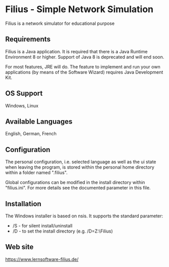 # Filius - Simple Network Simulation
Filius is a network simulator for educational purpose

## Requirements
Filius is a Java application. It is required that there is a Java Runtime Environment 8 or higher. Support of Java 8 is deprecated and will end soon.

For most features, JRE will do. The feature to implement and run your own applications (by means of the Software Wizard) requires Java Development Kit.

## OS Support
Windows, Linux

## Available Languages
English, German, French

## Configuration
The personal configuration, i.e. selected language as well as the ui state when leaving the program, is stored within the personal home directory within a folder named ".filius".

Global configurations can be modified in the install directory within "filius.ini". For more details see the documented parameter in this file.

## Installation
The Windows installer is based on nsis. It supports the standard parameter:
* /S - for silent install/uninstall
* /D - to set the install directory (e.g. /D=Z:\Filius)

## Web site
https://www.lernsoftware-filius.de/